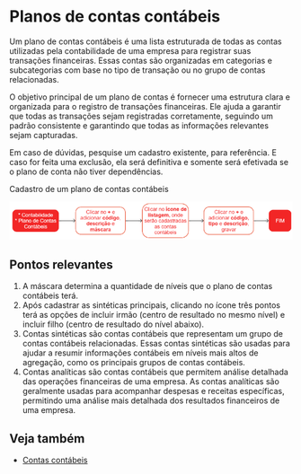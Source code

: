 # Planos de contas contábeis

Um plano de contas contábeis é uma lista estruturada de todas as contas utilizadas pela contabilidade de uma empresa para registrar suas transações financeiras. Essas contas são organizadas em categorias e subcategorias com base no tipo de transação ou no grupo de contas relacionadas.

O objetivo principal de um plano de contas é fornecer uma estrutura clara e organizada para o registro de transações financeiras. Ele ajuda a garantir que todas as transações sejam registradas corretamente, seguindo um padrão consistente e garantindo que todas as informações relevantes sejam capturadas.

Em caso de dúvidas, pesquise um cadastro existente, para referência. E caso for feita uma exclusão, ela será definitiva e somente será efetivada se o plano de conta não tiver dependências.

Cadastro de um plano de contas contábeis

![Plano de CC](accountChart.png)

## Pontos relevantes

1. A máscara determina a quantidade de níveis que o plano de contas contábeis terá.
1. Após cadastrar as sintéticas principais, clicando no ícone três pontos terá as opções de incluir irmão (centro de resultado no mesmo nível) e incluir filho (centro de resultado do nível abaixo).
1. Contas sintéticas são contas contábeis que representam um grupo de contas contábeis relacionadas. Essas contas sintéticas são usadas para ajudar a resumir informações contábeis em níveis mais altos de agregação, como os principais grupos de contas contábeis.
1. Contas analíticas são contas contábeis que permitem análise detalhada das operações financeiras de uma empresa. As contas analíticas são geralmente usadas para acompanhar despesas e receitas específicas, permitindo uma análise mais detalhada dos resultados financeiros de uma empresa.

## Veja também

* [Contas contábeis](account)